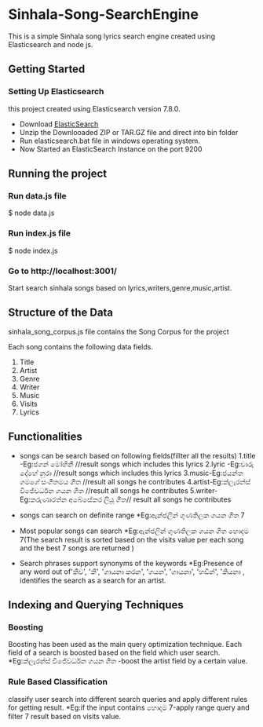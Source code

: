 # Sinhala-Song-SearchEngine

This is a simple Sinhala song lyrics search engine created using Elasticsearch and node js.

## Getting Started

### Setting Up Elasticsearch
this project created using Elasticsearch version 7.8.0.
* Download [ElasticSearch](https://www.elastic.co/downloads/elasticsearch)
* Unzip the Downlooaded ZIP or TAR.GZ file and direct into bin folder 
* Run elasticsearch.bat file in windows operating system.
* Now Started an ElasticSearch Instance on the port 9200

## Running the project  

### Run data.js file

$ node data.js

### Run index.js file

$ node index.js

### Go to http://localhost:3001/

Start search sinhala songs based on lyrics,writers,genre,music,artist.

## Structure of the Data
sinhala_song_corpus.js file contains the Song Corpus for the project 

Each song contains the following data fields.
1. Title 
2. Artist 
3. Genre 
4. Writer 
5. Music
6. Visits 
7. Lyrics

## Functionalities


* songs can be search based on following fields(fillter all the results)
1.title -Eg:ජගන් මෝහිනී //result songs which includes this lyrics
2.lyric -Eg:චාරු දේහේ නුරා //result songs which includes this lyrics
3.music-Eg:ජයන්ත ගමගේ සංගීතමය ගීත //result all songs he contributes
4.artist-Eg:ක්ලැරන්ස් විජේවර්ධන ගයන ගීත //result all songs he contributes 
5.writer-Eg:කරුණාරත්න අබේසේකර ලියූ ගීත// result all songs he contributes

* songs can search on definite range
 *Eg:ඇන්ජලින් ගුණතිලක ගයන ගීත 7

* Most popular songs can search
 *Eg:ඇන්ජලින් ගුණතිලක ගයන ගීත හොදම 7(The search result is sorted based on the visits value per each song and the best 7 songs are returned )
 
* Search phrases support synonyms of the keywords
  *Eg:Presence of any word out of'කීව', 'කී', 'ගායනා කරන', 'ගයන', 'ගායනා', 'හඩින්', 'කියනා , identifies the search as a search for an artist.

## Indexing and Querying Techniques

### Boosting
Boosting has been used as the main query optimization technique. Each field of a search is boosted based on the field which user search.
*Eg:ක්ලැරන්ස් විජේවර්ධන ගයන ගීත -boost the artist field by a certain value. 

### Rule Based Classification
classify user search into different search queries and apply different rules for getting result.
*Eg:if the input contains හොදම 7-apply range query and filter 7 result based on visits value.




